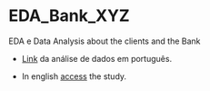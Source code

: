 # EDA_Bank_XYZ
EDA e Data Analysis about the clients and the Bank

- [Link](https://medium.com/@joaovictordds/an%C3%A1lise-de-dados-do-banco-xyz-02eb55e8d7b9) da análise de dados em português.

 - In english [access](https://medium.com/@joaovictordds/data-analysis-of-xyz-bank-f9d6da27e0cc) the study.
